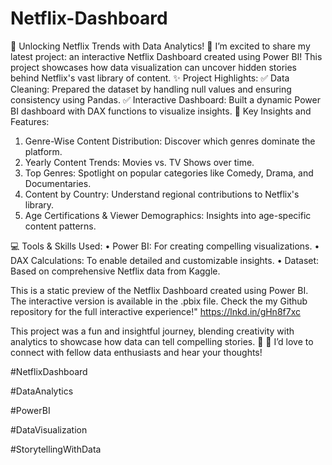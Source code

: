 # Netflix-Dashboard
🎥 Unlocking Netflix Trends with Data Analytics! 🎥
I’m excited to share my latest project: an interactive Netflix Dashboard created using Power BI! This project showcases how data visualization can uncover hidden stories behind Netflix's vast library of content.
✨ Project Highlights:
✅ Data Cleaning: Prepared the dataset by handling null values and ensuring consistency using Pandas.
✅ Interactive Dashboard: Built a dynamic Power BI dashboard with DAX functions to visualize insights.
🎯 Key Insights and Features:
1. Genre-Wise Content Distribution: Discover which genres dominate the platform.
2. Yearly Content Trends: Movies vs. TV Shows over time.
3. Top Genres: Spotlight on popular categories like Comedy, Drama, and Documentaries.
4. Content by Country: Understand regional contributions to Netflix's library.
5. Age Certifications & Viewer Demographics: Insights into age-specific content patterns.

💻 Tools & Skills Used:
• Power BI: For creating compelling visualizations.
• DAX Calculations: To enable detailed and customizable insights.
• Dataset: Based on comprehensive Netflix data from Kaggle.

This is a static preview of the Netflix Dashboard created using Power BI. The interactive version is available in the .pbix file. Check the my Github repository for the full interactive experience!"
https://lnkd.in/gHn8f7xc


This project was a fun and insightful journey, blending creativity with analytics to showcase how data can tell compelling stories. 🚀
📩 I’d love to connect with fellow data enthusiasts and hear your thoughts!

#NetflixDashboard 

#DataAnalytics 

#PowerBI 

#DataVisualization 

#StorytellingWithData
